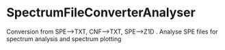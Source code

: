 # SpectrumFileConverterAnalyser
Conversion from SPE-->TXT, CNF-->TXT, SPE-->Z1D . Analyse SPE files for spectrum analysis and spectrum plotting 
